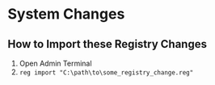 # System Changes

## How to Import these Registry Changes

1. Open Admin Terminal
2. `reg import "C:\path\to\some_registry_change.reg"`
